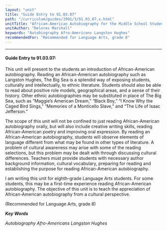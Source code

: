 ```yaml
---
layout: "unit"
title: "Guide Entry to 91.03.07"
path: "/curriculum/guides/1991/3/91.03.07.x.html"
unitTitle: "African-American Autobiography for the Middle School Student"
unitAuthor: "Delores Marshall"
keywords: "Autobiography Afro-Americans Langston Hughes"
recommendedFor: "Recommended for Language Arts, grade 8"
---
```

<body>
<hr/>
 <h4>
  Guide Entry to 91.03.07:
 </h4>
 This unit will present to the students an introduction of African-American autobiography. Reading an African-American autobiography such as Langston Hughes, The Big Sea is a splendid way of exposing students, culturally and intellectually, to ethnic literature. Students should also be able to read about positive role models, geographical areas, and a sense of their history. Other ethnic autobiographies may be substituted in place of The Big Sea, such as “Maggie’s American Dream,” “Black Boy,” “I Know Why the Caged Bird Sings,” “Memories of a Monticello Slave,” and “The Life of Isaac Jefferson.”
 <p>
  The scope of this unit will not be confined to just reading African-American autobiography orally, but will also include creative writing skills, reading African-American poetry and improving oral expression. By reading an African-American autobiography, students will observe elements of language different from what may be found in other types of literature. A problem of cultural awareness may arise with some of the reading selections, but this problem may be dealt with through discussing cultural differences. Teachers must provide students with necessary author background information, cultural vocabulary, preparing for reading and establishing the purpose for reading African-American autobiography.
 </p>
 <p>
  I am writing this unit for eighth-grade Language Arts students. For some students, this may be a first-time experience reading African-American autobiography. The objective of this unit is to teach the appreciation of African-American autobiography from a cultural perspective.
 </p>
 <p>
  (Recommended for Language Arts, grade 8)
 </p>
<p>
  <b>
   <i>
    Key Words
   </i>
  </b>
  <br/>
 </p>
 <p>
  <i>
   Autobiography Afro-Americans Langston Hughes
  </i>
 </p>

</body>